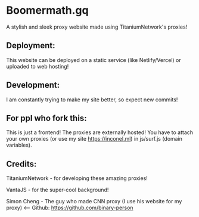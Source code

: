 # Boomermath.gq
A stylish and sleek proxy website made using TitaniumNetwork's proxies!

## Deployment:
This website can be deployed on a static service (like Netlify/Vercel) or uploaded to web hosting!

## Development:
I am constantly trying to make my site better, so expect new commits!


## For ppl who fork this:
This is just a frontend! The proxies are externally hosted! You have to attach your own proxies (or use my site https://inconel.ml) in js/surf.js (domain variables).

## Credits:
TitaniumNetwork - for developing these amazing proxies!

VantaJS - for the super-cool background!

Simon Cheng - The guy who made CNN proxy (I use his website for my proxy)
<-- Github: https://github.com/binary-person
